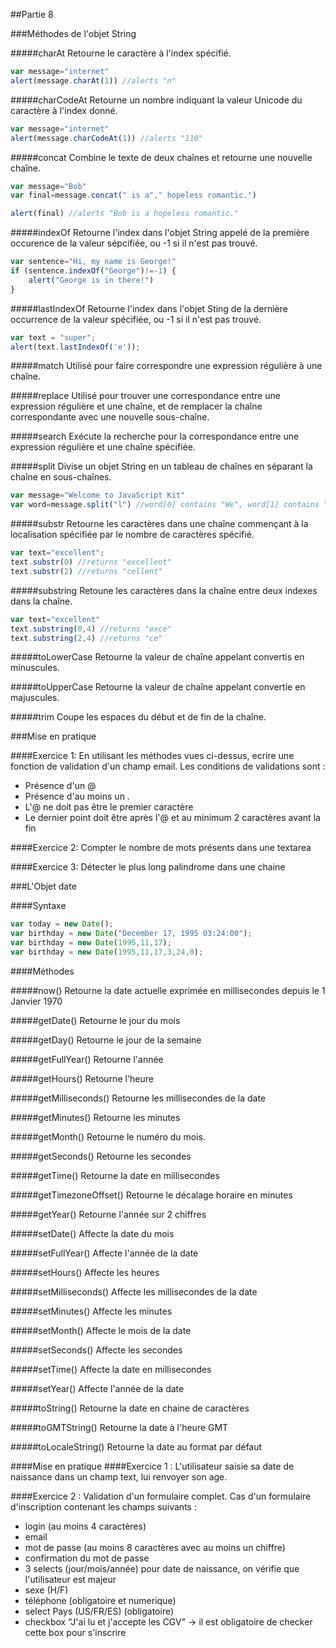 ##Partie 8

###Méthodes de l'objet String

#####charAt
Retourne le caractère à l'index spécifié.

```javascript
var message="internet"
alert(message.charAt(1)) //alerts "n"
```

#####charCodeAt
Retourne un nombre indiquant la valeur Unicode du caractère à l'index donné.
```javascript
var message="internet"
alert(message.charCodeAt(1)) //alerts "110"
```

#####concat
Combine le texte de deux chaînes et retourne une nouvelle chaîne.
```javascript
var message="Bob"
var final=message.concat(" is a"," hopeless romantic.")

alert(final) //alerts "Bob is a hopeless romantic."
```

#####indexOf
Retourne l'index dans l'objet String appelé de la première occurence de la valeur sépcifiée, ou -1 si il n'est pas trouvé.
```javascript
var sentence="Hi, my name is George!"
if (sentence.indexOf("George")!=-1) {
    alert("George is in there!")
}
```

#####lastIndexOf
Retourne l'index dans l'objet Sting de la dernière occurrence  de la valeur spécifiée, ou -1 si il n'est pas trouvé.
```javascript
var text = "super";
alert(text.lastIndexOf('e'));
```

#####match
Utilisé pour faire correspondre une expression régulière à une chaîne.

#####replace
Utilisé pour trouver une correspondance entre une expression régulière et une chaîne, et de remplacer la chaîne correspondante avec une nouvelle sous-chaîne.

#####search
Exécute la recherche pour la correspondance entre une expression régulière et une chaîne spécifiée.


#####split
Divise un objet String en un tableau de chaînes en séparant la chaîne en sous-chaînes.
```javascript
var message="Welcome to JavaScript Kit"
var word=message.split("l") //word[0] contains "We", word[1] contains "come to JavaScript Kit"
```

#####substr
Retourne les caractères dans une chaîne commençant à la localisation spécifiée par le nombre de caractères spécifié.
```javascript
var text="excellent";
text.substr(0) //returns "excellent"
text.substr(2) //returns "cellent"
```

#####substring
Retoune les caractères dans la chaîne entre deux indexes dans la chaîne.
```javascript
var text="excellent"
text.substring(0,4) //returns "exce"
text.substring(2,4) //returns "ce"
```

#####toLowerCase
Retourne la valeur de chaîne appelant convertis en minuscules.

#####toUpperCase
Retourne la valeur de chaîne appelant convertie en majuscules.

#####trim
Coupe les espaces du début et de fin de la chaîne.

###Mise en pratique

####Exercice 1: 
En utilisant les méthodes vues ci-dessus, ecrire une fonction de validation d'un champ email.
Les conditions de validations sont :
* Présence d'un @
* Présence d'au moins un .
* L'@ ne doit pas être le premier caractère
* Le dernier point doit être après l'@ et au minimum 2 caractères avant la fin

####Exercice 2: 
Compter le nombre de mots présents dans une textarea

####Exercice 3:
Détecter le plus long palindrome dans une chaine


###L'Objet date

####Syntaxe

```javascript
var today = new Date();
var birthday = new Date("December 17, 1995 03:24:00");
var birthday = new Date(1995,11,17);
var birthday = new Date(1995,11,17,3,24,0);
```

####Méthodes


#####now()
Retourne la date actuelle exprimée en millisecondes depuis le 1 Janvier 1970

#####getDate() 
Retourne le jour du mois

#####getDay() 
Retourne le jour de la semaine

#####getFullYear() 
Retourne l'année

#####getHours() 
Retourne l'heure

#####getMilliseconds() 
Retourne les millisecondes de la date

#####getMinutes() 
Retourne les minutes

#####getMonth() 
Retourne le numéro du mois.

#####getSeconds() 
Retourne les secondes

#####getTime() 
Retourne la date en millisecondes

#####getTimezoneOffset() 
Retourne le décalage horaire en minutes

#####getYear() 
Retourne l'année sur 2 chiffres

#####setDate() 
Affecte la date du mois

#####setFullYear() 
Affecte l'année de la date

#####setHours() 
Affecte les heures

#####setMilliseconds() 
Affecte les millisecondes de la date

#####setMinutes() 
Affecte les minutes

#####setMonth() 
Affecte le mois de la date

#####setSeconds() 
Affecte les secondes

#####setTime() 
Affecte la date en millisecondes

#####setYear() 
Affecte l'année de la date

#####toString()
Retourne la date en chaine de caractères

#####toGMTString() 
Retourne la date à l'heure GMT

#####toLocaleString() 
Retourne la date au format par défaut

####Mise en pratique
####Exercice 1 :
L'utilisateur saisie sa date de naissance dans un champ text, lui renvoyer son age.


####Exercice 2 :
Validation d'un formulaire complet.
Cas d'un formulaire d'inscription contenant les champs suivants :
* login (au moins 4 caractères)
* email
* mot de passe (au moins 8 caractères avec au moins un chiffre)
* confirmation du mot de passe
* 3 selects (jour/mois/année) pour date de naissance, on vérifie que l'utilisateur est majeur
* sexe (H/F)
* téléphone (obligatoire et numerique)
* select Pays (US/FR/ES) (obligatoire)
* checkbox "J'ai lu et j'accepte les CGV" -> il est obligatoire de checker cette box pour s'inscrire
